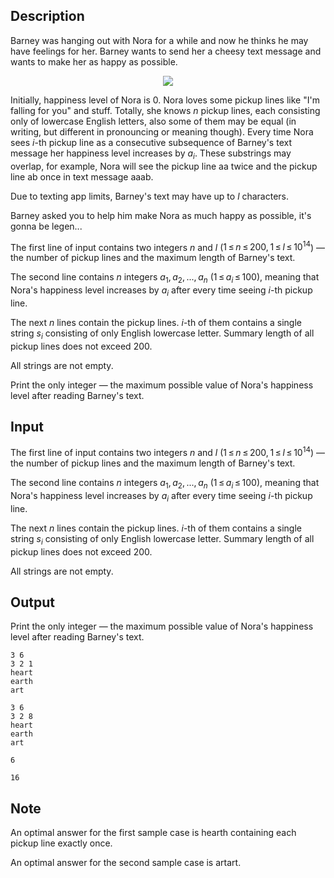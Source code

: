 ## Description

<div><p>Barney was hanging out with Nora for a while and now he thinks he may have feelings for her. Barney wants to send her a cheesy text message and wants to make her as happy as possible.</p><center> <img class="tex-graphics" src="file://MbiuBGWN.png" style="max-width: 100.0%;max-height: 100.0%;"> </center><p>Initially, happiness level of Nora is <span class="tex-span">0</span>. Nora loves some pickup lines like "I'm falling for you" and stuff. Totally, she knows <span class="tex-span"><i>n</i></span> pickup lines, each consisting only of lowercase English letters, also some of them may be equal (in writing, but different in pronouncing or meaning though). Every time Nora sees <span class="tex-span"><i>i</i></span>-th pickup line as a <span class="tex-font-style-bf">consecutive subsequence</span> of Barney's text message her happiness level increases by <span class="tex-span"><i>a</i><sub class="lower-index"><i>i</i></sub></span>. These substrings may overlap, for example, Nora will see the pickup line <span class="tex-font-style-tt">aa</span> twice and the pickup line <span class="tex-font-style-tt">ab</span> once in text message <span class="tex-font-style-tt">aaab</span>.</p><p>Due to texting app limits, Barney's text may have up to <span class="tex-span"><i>l</i></span> characters.</p><p>Barney asked you to help him make Nora as much happy as possible, it's gonna be legen...</p></div><div class="input-specification"><p>The first line of input contains two integers <span class="tex-span"><i>n</i></span> and <span class="tex-span"><i>l</i></span> (<span class="tex-span">1 ≤ <i>n</i> ≤ 200, 1 ≤ <i>l</i> ≤ 10<sup class="upper-index">14</sup></span>)&nbsp;— the number of pickup lines and the maximum length of Barney's text.</p><p>The second line contains <span class="tex-span"><i>n</i></span> integers <span class="tex-span"><i>a</i><sub class="lower-index">1</sub>, <i>a</i><sub class="lower-index">2</sub>, ..., <i>a</i><sub class="lower-index"><i>n</i></sub></span> (<span class="tex-span">1 ≤ <i>a</i><sub class="lower-index"><i>i</i></sub> ≤ 100</span>), meaning that Nora's happiness level increases by <span class="tex-span"><i>a</i><sub class="lower-index"><i>i</i></sub></span> after every time seeing <span class="tex-span"><i>i</i></span>-th pickup line.</p><p>The next <span class="tex-span"><i>n</i></span> lines contain the pickup lines. <span class="tex-span"><i>i</i></span>-th of them contains a single string <span class="tex-span"><i>s</i><sub class="lower-index"><i>i</i></sub></span> consisting of only English lowercase letter. Summary length of all pickup lines does not exceed <span class="tex-span">200</span>.</p><p><span class="tex-font-style-bf">All strings are not empty</span>.</p></div><div class="output-specification"><p>Print the only integer&nbsp;— the maximum possible value of Nora's happiness level after reading Barney's text.</p></div>

## Input

<p>The first line of input contains two integers <span class="tex-span"><i>n</i></span> and <span class="tex-span"><i>l</i></span> (<span class="tex-span">1 ≤ <i>n</i> ≤ 200, 1 ≤ <i>l</i> ≤ 10<sup class="upper-index">14</sup></span>)&nbsp;— the number of pickup lines and the maximum length of Barney's text.</p><p>The second line contains <span class="tex-span"><i>n</i></span> integers <span class="tex-span"><i>a</i><sub class="lower-index">1</sub>, <i>a</i><sub class="lower-index">2</sub>, ..., <i>a</i><sub class="lower-index"><i>n</i></sub></span> (<span class="tex-span">1 ≤ <i>a</i><sub class="lower-index"><i>i</i></sub> ≤ 100</span>), meaning that Nora's happiness level increases by <span class="tex-span"><i>a</i><sub class="lower-index"><i>i</i></sub></span> after every time seeing <span class="tex-span"><i>i</i></span>-th pickup line.</p><p>The next <span class="tex-span"><i>n</i></span> lines contain the pickup lines. <span class="tex-span"><i>i</i></span>-th of them contains a single string <span class="tex-span"><i>s</i><sub class="lower-index"><i>i</i></sub></span> consisting of only English lowercase letter. Summary length of all pickup lines does not exceed <span class="tex-span">200</span>.</p><p><span class="tex-font-style-bf">All strings are not empty</span>.</p>

## Output

<p>Print the only integer&nbsp;— the maximum possible value of Nora's happiness level after reading Barney's text.</p>





```input1
3 6
3 2 1
heart
earth
art

```




```input2
3 6
3 2 8
heart
earth
art

```




```output1
6

```




```output2
16

```



## Note

<p>An optimal answer for the first sample case is <span class="tex-font-style-tt">hearth</span> containing each pickup line exactly once.</p><p>An optimal answer for the second sample case is <span class="tex-font-style-tt">artart</span>.</p>
